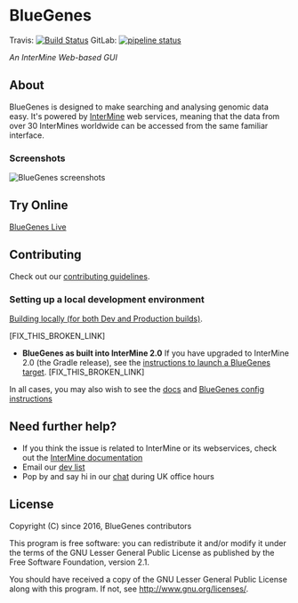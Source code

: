 

# BlueGenes

Travis: [![Build Status](https://travis-ci.org/intermine/bluegenes.svg?branch=dev)](https://travis-ci.org/intermine/bluegenes) GitLab: [![pipeline status](https://gitlab.com/yochannah/bluegenes/badges/dev/pipeline.svg)](https://gitlab.com/yochannah/bluegenes/commits/dev)

_An InterMine Web-based GUI_


## About

BlueGenes is designed to make searching and analysing genomic data easy. It's powered by [InterMine](http://intermine.org/) web services, meaning that the data from over 30 InterMines worldwide can be accessed from the same familiar interface.

### Screenshots

![BlueGenes screenshots](http://i.imgur.com/zwp0uxM.jpg)


## Try Online

[BlueGenes Live](http://bluegenes.apps.intermine.org/)


## Contributing

Check out our [contributing guidelines](https://github.com/intermine/bluegenes/blob/dev/CONTRIBUTING.md).


### Setting up a local development environment

[Building locally (for both Dev and Production builds)](docs/building.md).

[FIX_THIS_BROKEN_LINK]
- **BlueGenes as built into InterMine 2.0** If you have upgraded to InterMine 2.0 (the Gradle release), see the [instructions to launch a BlueGenes target](https://intermine.readthedocs.io/en/intermine-2.0/system-requirements/software/gradle/index.html#deploy-blue-genes).
[FIX_THIS_BROKEN_LINK]

In all cases, you may also wish to see the [docs](docs/README.md) and [BlueGenes config instructions](docs/configuring.md)


## Need further help?

- If you think the issue is related to InterMine or its webservices, check out the [InterMine documentation](http://intermine.readthedocs.io/en/latest/about/contact-us/)
- Email our [dev list](http://intermine.readthedocs.io/en/latest/support/mailing-list/)
- Pop by and say hi in our [chat](http://chat.intermine.org) during UK office hours


## License

Copyright (C) since 2016, BlueGenes contributors

This program is free software: you can redistribute it and/or modify it under the terms of the GNU Lesser General Public License as published by the Free Software Foundation, version 2.1.

You should have received a copy of the GNU Lesser General Public License along with this program.
If not, see <http://www.gnu.org/licenses/>.
